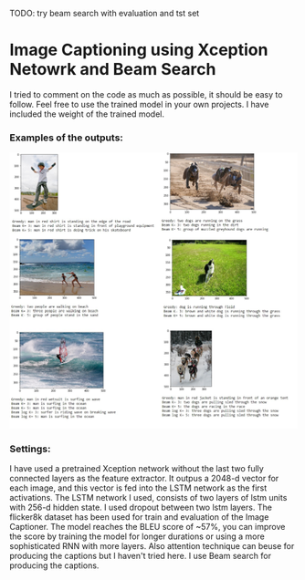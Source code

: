 TODO: try beam search with evaluation and tst set

# Image Captioning using Xception Netowrk and Beam Search

I tried to comment on the code as much as possible, it should be easy to follow. Feel free to use the trained model in your own projects. I have included the weight of the trained model.

### Examples of the outputs:
![](results.jpg)
### Settings:

I have used a pretrained Xception network without the last two fully connected layers as the feature extractor. It outpus a 2048-d vector for each image, and this vector is fed into the LSTM network as the first activations. The LSTM network I used, consists of two layers of lstm units with 256-d hidden state. I used dropout between two lstm layers. The flicker8k dataset has been used for train and evaluation of the Image Captioner. The model reaches the BLEU score of ~57%, you can improve the score by training the model for longer durations or using a more sophisticated RNN with more layers. Also attention technique can beuse for producing the captions but I haven't tried here. I use Beam search for producing the captions.


